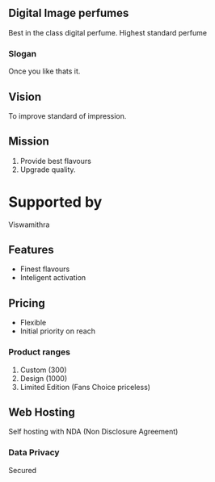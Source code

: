 ## Digital Image perfumes
Best in the class digital perfume. Highest standard 
perfume 
### Slogan
Once you like thats it.
## Vision
To improve standard of impression.
## Mission
1. Provide best flavours 
1. Upgrade quality.
# Supported by
Viswamithra 
## Features
* Finest flavours
* Inteligent activation
## Pricing
* Flexible
* Initial priority on reach
### Product ranges
1. Custom (300)
1. Design (1000)
1. Limited Edition (Fans Choice priceless)
## Web Hosting
Self hosting with NDA (Non Disclosure Agreement)
### Data Privacy
Secured
